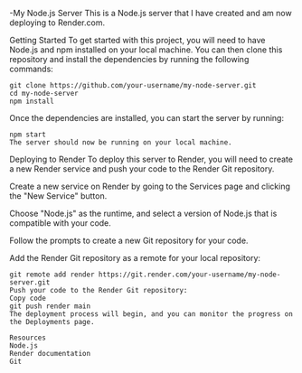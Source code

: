 -My Node.js Server
This is a Node.js server that I have created and am now deploying to Render.com.

Getting Started
To get started with this project, you will need to have Node.js and npm installed on your local machine. You can then clone this repository and install the dependencies by running the following commands:

```
git clone https://github.com/your-username/my-node-server.git
cd my-node-server
npm install
```
Once the dependencies are installed, you can start the server by running:

```
npm start
The server should now be running on your local machine.
```
Deploying to Render
To deploy this server to Render, you will need to create a new Render service and push your code to the Render Git repository.

Create a new service on Render by going to the Services page and clicking the "New Service" button.

Choose "Node.js" as the runtime, and select a version of Node.js that is compatible with your code.

Follow the prompts to create a new Git repository for your code.

Add the Render Git repository as a remote for your local repository:

```
git remote add render https://git.render.com/your-username/my-node-server.git
Push your code to the Render Git repository:
Copy code
git push render main
The deployment process will begin, and you can monitor the progress on the Deployments page.

Resources
Node.js
Render documentation
Git



